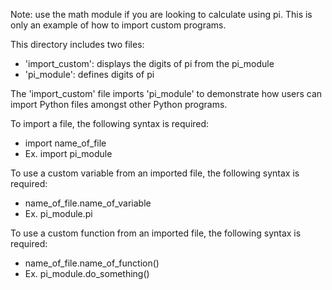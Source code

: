 Note: use the math module if you are looking to calculate using pi. This is only an example of how to import custom programs.

This directory includes two files:
- 'import_custom': displays the digits of pi from the pi_module
- 'pi_module': defines digits of pi

The 'import_custom' file imports 'pi_module' to demonstrate how users can import Python files amongst other Python programs.

To import a file, the following syntax is required:
- import name_of_file
- Ex. import pi_module

To use a custom variable from an imported file, the following syntax is required:
- name_of_file.name_of_variable
- Ex. pi_module.pi

To use a custom function from an imported file, the following syntax is required:
- name_of_file.name_of_function()
- Ex. pi_module.do_something()

